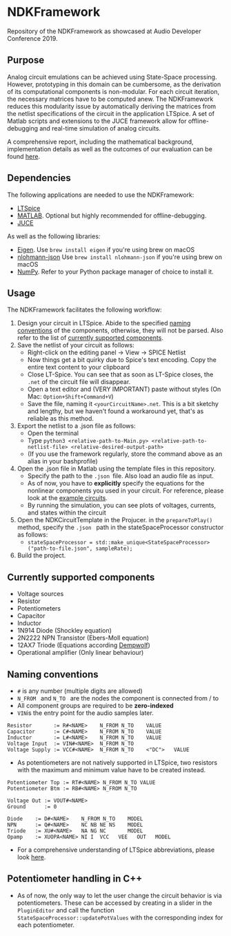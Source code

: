 # NDKFramework
Repository of the NDKFramework as showcased at Audio Developer Conference 2019.

## Purpose

Analog circuit emulations can be achieved using State-Space processing. However, prototyping in this domain can be cumbersome, as the derivation of its computational components is non-modular. For each circuit iteration, the necessary matrices have to be computed anew. The NDKFramework reduces this modularity issue by automatically deriving the matrices from the netlist specifications of the circuit in the application LTSpice. A set of Matlab scripts and extensions to the JUCE framework allow for offline-debugging and real-time simulation of analog circuits.

A comprehensive report, including the mathematical background, implementation details as well as the outcomes of our evaluation can be found [here](https://github.com/dstrub18/NDKFramework/blob/master/doc/NDK_Framework_Academic_Report.pdf).

## Dependencies

The following applications are needed to use the NDKFramework: 
* [LTSpice](https://www.analog.com/en/design-center/design-tools-and-calculators/ltspice-simulator.html)
* [MATLAB](https://www.mathworks.com/products/matlab.html). Optional but highly recommended for offline-debugging.
* [JUCE](https://juce.com)

As well as the following libraries: 
* [Eigen](http://eigen.tuxfamily.org/index.php?title=Main_Page).  Use `brew install eigen` if you're using brew on macOS
* [nlohmann-json]( https://github.com/nlohmann/json) Use `brew install nlohmann-json` if you're using brew on macOS
* [NumPy](https://numpy.org/). Refer to your Python package manager of choice to install it.

## Usage

The NDKFramework facilitates the following workflow: 
1. Design your circuit in LTSpice. Abide to the specified [naming conventions](https://github.com/dstrub18/NDKFramework/blob/master/README.md#naming-conventions) of the components, otherwise, they will not be parsed. Also refer to the list of [currently supported components](https://github.com/dstrub18/NDKFramework/blob/master/README.md#currently-supported-components).
2. Save the netlist of your circuit as follows:
    * Right-click on the editing panel -> View -> SPICE Netlist
    * Now things get a bit quirky due to Spice's text encoding. Copy the entire text content to your clipboard
    * Close LT-Spice. You can see that as soon as LT-Spice closes, the `.net` of the circuit file will disappear.
    * Open a text editor and (VERY IMPORTANT) paste without styles (On Mac: `Option+Shift+Command+V`)
    * Save the file, naming it `<yourCircuitName>.net`. This is a bit sketchy and lengthy, but we haven't found a workaround yet, that's as reliable as this method.
3. Export the netlist to a .json file as follows:
    * Open the terminal
    * Type `python3 <relative-path-to-Main.py> <relative-path-to-netlist-file> <relative-desired-output-path> `
    * (If you use the framework regularly, store the command above as an alias in your bashprofile)
4. Open the .json file in Matlab using the template files in this repository.
    * Specify the path to the `.json `file. Also load an audio file as input.
    * As of now, you have to **explicitly** specify the equations for the nonlinear components you used in your circuit. For reference,         please look at the           [example circuits](https://github.com/dstrub18/NDKFramework/tree/master/Example_Circuits).
    * By running the simulation, you can see plots of voltages, currents, and states within the circuit
5. Open the NDKCircuitTemplate in the Projucer. in the `prepareToPlay()` method, specify the `.json ` path in the stateSpaceProcessor constructor as follows: 
    * `stateSpaceProcessor = std::make_unique<StateSpaceProcessor>("path-to-file.json", sampleRate); `
6. Build the project.

## Currently supported components
* Voltage sources
* Resistor
* Potentiometers
* Capacitor
* Inductor
* 1N914 Diode (Shockley equation)
* 2N2222 NPN Transistor (Ebers-Moll equation)
* 12AX7 Triode (Equations according [Dempwolf](http://recherche.ircam.fr/pub/dafx11/Papers/76_e.pdf))
* Operational amplifier (Only linear behaviour)


## Naming conventions
* ` # ` is any number (multiple digits are allowed)
* `N_FROM ` and `N_TO ` are the nodes the component is connected from / to
* All component groups are required to be **zero-indexed**
* `VIN`is the entry point for the audio samples later.
```
Resistor       := R#<NAME>    N_FROM N_TO    VALUE
Capacitor      := C#<NAME>    N_FROM N_TO    VALUE
Inductor       := L#<NAME>    N_FROM N_TO    VALUE
Voltage Input  := VIN#<NAME>  N_FROM N_TO
Voltage Supply := VCC#<NAME>  N_FROM N_TO    <"DC">   VALUE
```
* As potentiometers are not natively supported in LTSpice, two resistors with the maximum and minimum value have to be created instead. 

```
Potentiometer Top := RT#<NAME> N_FROM N_TO VALUE
Potentiometer Btm := RB#<NAME> N_FROM N_TO 

Voltage Out := VOUT#<NAME> 
Ground      := 0

Diode    := D#<NAME>    N_FROM N_TO    MODEL
NPN      := Q#<NAME>    NC NB NE NS    MODEL
Triode   := XU#<NAME>   NA NG NC       MODEL
Opamp    := XUOPA<NAME> NI I  VCC   VEE   OUT   MODEL
```
* For a comprehensive understanding of LTSpice abbreviations, please look [here](http://bwrcs.eecs.berkeley.edu/Classes/IcBook/SPICE/UserGuide/elements_fr.html?fbclid=IwAR1Vp1dBDk9oxgnC1lqnxfJvEzfL6ccTTzjXdqwHUVvBoiOIojku5Wr46lI).
## Potentiometer handling in C++
* As of now, the only way to let the user change the circuit behavior is via potentiometers. These can be accessed by creating in a slider in the `PluginEditor` and call the function `StateSpaceProcessor::updatePotValues` with the corresponding index for each potentiometer.
